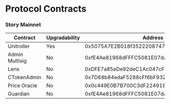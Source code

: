 # Protocol Contracts

### Story Mainnet

<table><thead><tr><th width="206">Contract</th><th width="151">Upgradability</th><th>Address</th></tr></thead><tbody><tr><td>Unitroller</td><td>Yes</td><td>0x5075A7E2B018f352220874718E3f5Bd38C6DFD5D</td></tr><tr><td>Admin Multisig</td><td>No</td><td>0xfE4Ae81968dFFFC5081E07dAc9B3264908DF40e6</td></tr><tr><td>Lens</td><td>No</td><td>0xDFE7a85eDe92deC1Ac047cF0aD45887B421dd010</td></tr><tr><td>CTokenAdmin</td><td>No</td><td>0x7D68b84edaF5288cFf6bF9326424e5eB853aae16</td></tr><tr><td>Price Oracle</td><td>No</td><td>0x0c449E0B7B700C3dF2249184589d60250Dc43aDb</td></tr><tr><td>Guardian</td><td>No</td><td>0xfE4Ae81968dFFFC5081E07dAc9B3264908DF40e6</td></tr></tbody></table>
